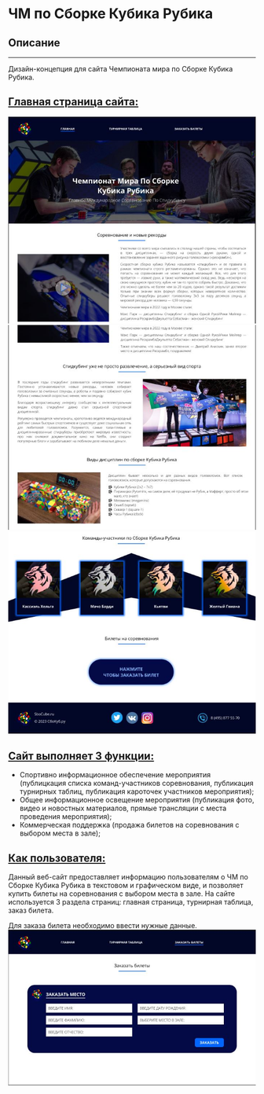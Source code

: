 # ЧМ по Сборке Кубика Рубика
## Описание
---
Дизайн-концепция для сайта Чемпионата мира по Сборке Кубика Рубика.
## <u>Главная страница сайта:</u>
<img src="ГлавнаяСтраница.jpg"></img>
<img src="ГлавнаяСтраница1.jpg"></img>
<img src="ГлавнаяСтраница2.jpg"></img>
## <u>Сайт выполняет 3 функции:</u>
* Спортивно информационное обеспечение мероприятия (публицкация списка команд-участников соревнования, публикация турнирных таблиц, публикация кароточек участников мероприятия);
* Общее информационное освещение мероприятия (публикация фото, видео и новостных материалов, прямые трансляции с места проведения мероприятия);
* Коммерческая поддержка (продажа билетов на соревнования с выбором места в зале);
## <u>Как пользователя:</u>
Данный веб-сайт предоставляет информацию пользователям о ЧМ по Сборке Кубика Рубика в текстовом и графическом виде, и позволяет купить билеты на соревнования с выбором места в зале. На сайте используется 3 раздела страниц: главная страница, турнирная таблица, заказ билета.

Для заказа билета необходимо ввести нужные данные.
<img src="ЗаказБилета.jpg"></img>
